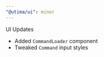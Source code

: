 ```yaml
---
"@utima/ui": minor
---
```


UI Updates

- Added `CommandLoader` component
- Tweaked `Command` input styles
